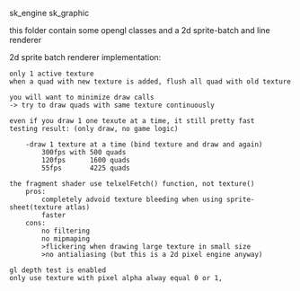 sk_engine 
sk_graphic

this folder contain some opengl classes and a 2d sprite-batch and line renderer

2d sprite batch renderer implementation:

    only 1 active texture
    when a quad with new texture is added, flush all quad with old texture
    
    you will want to minimize draw calls
    -> try to draw quads with same texture continuously
    
    even if you draw 1 one texute at a time, it still pretty fast
    testing result: (only draw, no game logic)

        -draw 1 texture at a time (bind texture and draw and again)
            300fps with 500 quads
            120fps      1600 quads
            55fps       4225 quads

    the fragment shader use telxelFetch() function, not texture()
        pros:
            completely advoid texture bleeding when using sprite-sheet(texture atlas)
            faster
        cons:
            no filtering 
            no mipmaping
            >flickering when drawing large texture in small size
            >no antialiasing (but this is a 2d pixel engine anyway)

    gl depth test is enabled
    only use texture with pixel alpha alway equal 0 or 1,



